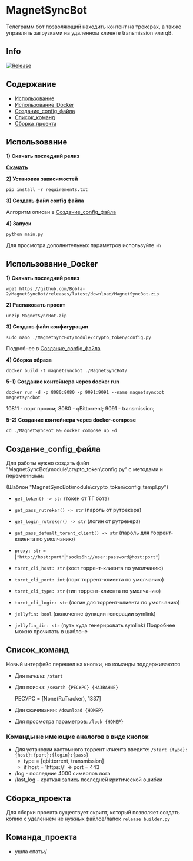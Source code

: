 # MagnetSyncBot
Телеграмм бот позволяющий находить контент на трекерах, а также управлять загрузками на удаленном клиенте transmission или qB.

## Info
[![Release](https://img.shields.io/github/v/release/Bobla-2/MagnetSyncBot?releases)](https://github.com/Bobla-2/MagnetSyncBot/releases/latest)

## Содержание
- [Использование](#Использование)
- [Использование_Docker](#Использование_Docker)
- [Создание_config_файла](#Создание_config_файла)
- [Список_команд](#Список_команд)
- [Сборка_проекта](#Сборка_проекта)

## Использование
**1) Скачать последний релиз**

[**Скачать**](https://github.com/username/repository/releases/latest/download/MagnetSyncBot.zip)

**2) Установка зависимостей**
```
pip install -r requirements.txt
```
**3) Создать файл config файла**

Алгоритм описан в [Создание_config_файла](#Создание_config_файла)

**4) Запуск**
```
python main.py 
```
Для просмотра дополнительных параметров используйте `-h`


## Использование_Docker

**1) Скачать последний релиз**
```
wget https://github.com/Bobla-2/MagnetSyncBot/releases/latest/download/MagnetSyncBot.zip
```
**2) Распаковать проект**
```
unzip MagnetSyncBot.zip
```
**3) Создать файл конфигурации**

```
sudo nano ./MagnetSyncBot/module/crypto_token/config.py
```

Подробнее в [Создание_config_файла](#Создание_config_файла)

**4) Сборка образа** 
```
docker build -t magnetsyncbot ./MagnetSyncBot/
```
**5-1) Создание контейнера через docker run**
```
docker run -d -p 8080:8080 -p 9091:9091 --name magnetsyncbot magnetsyncbot
```
10811 - порт прокси;
8080 - qBittorrent;
9091 - transmission;

**5-2) Создание контейнера через docker-compose**
```
cd ./MagnetSyncBot && docker compose up -d
```


## Создание_config_файла 
Для работы нужно создать файл "MagnetSyncBot\module\crypto_token\config.py" с методами и переменными:

(Шаблон "MagnetSyncBot\module\crypto_token\config_templ.py")
- `get_token() -> str` (токен от ТГ бота)
- `get_pass_rutreker() -> str` (пароль от рутрекера)
- `get_login_rutreker() -> str` (логин от рутрекера)
- `get_pass_defualt_torent_client() -> str` (пароль для торрент-клиента по умолчанию)

- `proxy: str` = [`"http://host:port"`|`"socks5h://user:password@host:port"`]
- `tornt_cli_host: str` (хост торрент-клиента по умолчанию)
- `tornt_cli_port: int` (порт торрент-клиента по умолчанию)
- `tornt_cli_type: str` (тип торрент-клиента по умолчанию)
- `tornt_cli_login: str` (логин для торрент-клиента по умолчанию)
- `jellyfin: bool` (включение функции генерации symlink)
- `jellyfin_dir: str` (путь куда генерировать symlink)
Подробнее можно прочитать в шаблоне


## Список_команд
Новый интерфейс перешел на кнопки, но команды поддерживаются

 - Для начала: `/start`
 - Для поиска: `/search {РЕСУРС} {НАЗВАНИЕ}`

   РЕСУРС = [None(RuTracker), 1337]
 - Для скачивания: `/download {НОМЕР}`
 - Для просмотра параметров: `/look {НОМЕР}`

### Команды не имеющие аналогов в виде кнопок
 - Для установки кастомного торрент клиента введите:
   `/start {type}:{host}:{port}:{login}:{pass}`
   - type = [qbittorrent, transmission]
   - if host = 'https://' -> port = 443
 - /log - последние 4000 символов лога
 - /last_log - краткая запись последней критической ошибки

## Сборка_проекта
Для сборки проекта существует скрипт, который позволяет создать копию с удалением не нужных файлов/папок
`release builder.py` 

## Команда_проекта
 - ушла спать:/

